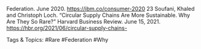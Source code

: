 Federation. June 2020. https://ibm.co/consumer-2020
23  Soufani, Khaled and Christoph Loch. “Circular Supply 
Chains Are More Sustainable. Why Are They So 
Rare?” Harvard Business Review. June 15, 2021. 
https://hbr.org/2021/06/circular-supply-chains-

   Tags & Topics:
   #Rare
   #Federation
   #Why